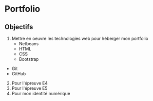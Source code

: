# Portfolio
## Objectifs
1. Mettre en oeuvre les technologies web pour héberger mon portfolio
   - Netbeans
   - HTML
   - CSS
   - Bootstrap
  - Git
  - GitHub
2. Pour l'épreuve E4
3. Pour l'épreuve E5
4. Pour mon identité numérique
